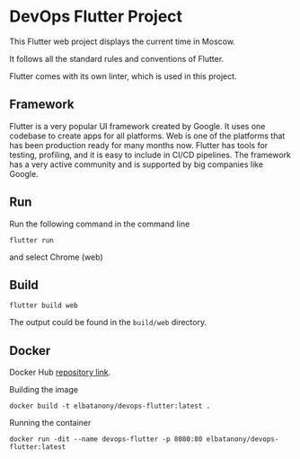 # DevOps Flutter Project

This Flutter web project displays the current time in Moscow.

It follows all the standard rules and conventions of Flutter.

Flutter comes with its own linter, which is used in this project.

## Framework

Flutter is a very popular UI framework created by Google.
It uses one codebase to create apps for all platforms.
Web is one of the platforms that has been production ready for many months now.
Flutter has tools for testing, profiling, and it is easy to include in CI/CD pipelines.
The framework has a very active community and is supported by big companies like Google.

## Run

Run the following command in the command line

```console
flutter run
```

and select Chrome (web)

## Build

```console
flutter build web
```

The output could be found in the `build/web` directory.

## Docker

Docker Hub [repository link](https://hub.docker.com/repository/docker/elbatanony/devops-flutter).

Building the image

```Docker
docker build -t elbatanony/devops-flutter:latest .
```

Running the container

```Docker
docker run -dit --name devops-flutter -p 8080:80 elbatanony/devops-flutter:latest
```
